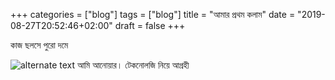 +++
categories = ["blog"]
tags = ["blog"]
title = "আমার প্রথম কলাম"
date = "2019-08-27T20:52:46+02:00"
draft = false
+++

কাজ ছলসে পুরো দমে

![alternate text](http://giphygifs.s3.amazonaws.com/media/3spM1cJuyOz5K/giphy.gif)
আমি আনোয়ার। টেকনোলজি নিয়ে আগ্রহী 